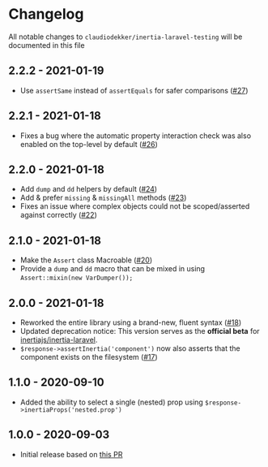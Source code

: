 # Changelog

All notable changes to `claudiodekker/inertia-laravel-testing` will be documented in this file

## 2.2.2 - 2021-01-19
- Use `assertSame` instead of `assertEquals` for safer comparisons ([#27](https://github.com/claudiodekker/inertia-laravel-testing/pull/27))

## 2.2.1 - 2021-01-18
- Fixes a bug where the automatic property interaction check was also enabled on the top-level by default ([#26](https://github.com/claudiodekker/inertia-laravel-testing/pull/26))

## 2.2.0 - 2021-01-18
- Add `dump` and `dd` helpers by default ([#24](https://github.com/claudiodekker/inertia-laravel-testing/pull/24))
- Add & prefer `missing` & `missingAll` methods ([#23](https://github.com/claudiodekker/inertia-laravel-testing/pull/23))
- Fixes an issue where complex objects could not be scoped/asserted against correctly ([#22](https://github.com/claudiodekker/inertia-laravel-testing/pull/22))

## 2.1.0 - 2021-01-18
- Make the `Assert` class Macroable ([#20](https://github.com/claudiodekker/inertia-laravel-testing/pull/20))
- Provide a `dump` and `dd` macro that can be mixed in using `Assert::mixin(new VarDumper());`

## 2.0.0 - 2021-01-18
- Reworked the entire library using a brand-new, fluent syntax ([#18](https://github.com/claudiodekker/inertia-laravel-testing/pull/18))
- Updated deprecation notice: This version serves as the **official beta** for [inertiajs/inertia-laravel](https://github.com/inertiajs/inertia-laravel).
- `$response->assertInertia('component')` now also asserts that the component exists on the filesystem ([#17](https://github.com/claudiodekker/inertia-laravel-testing/pull/17))

## 1.1.0 - 2020-09-10
- Added the ability to select a single (nested) prop using `$response->inertiaProps('nested.prop')`

## 1.0.0 - 2020-09-03
- Initial release based on [this PR](https://github.com/inertiajs/inertia-laravel/pull/124)
